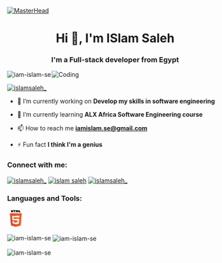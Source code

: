 
[![MasterHead](https://developers.giphy.com/branch/master/static/api-512d36c09662682717108a38bbb5c57d.gif)](https://rishavchanda.io)
<h1 align="center">Hi 👋, I'm ISlam Saleh</h1>
<h3 align="center">I'm a Full-stack developer from Egypt</h3>
<img align="right" alt="Coding" width="400" src="https://cdn.dribbble.com/users/1162077/screenshots/3848914/programmer.gif">

<p align="left"> <img src="https://komarev.com/ghpvc/?username=iam-islam-se&label=Profile%20views&color=0e75b6&style=flat" alt="iam-islam-se" /> </p>

<p align="left"> <a href="https://twitter.com/islamsaleh_" target="blank"><img src="https://img.shields.io/twitter/follow/islamsaleh_?logo=twitter&style=for-the-badge" alt="islamsaleh_" /></a> </p>

- 🔭 I’m currently working on **Develop my skills in software engineering**

- 🌱 I’m currently learning **ALX Africa Software Engineering course**

- 📫 How to reach me **iamislam.se@gmail.com**

- ⚡ Fun fact **I think I'm a genius**

<h3 align="left">Connect with me:</h3>
<p align="left">
<a href="https://twitter.com/islamsaleh_" target="blank"><img align="center" src="https://raw.githubusercontent.com/rahuldkjain/github-profile-readme-generator/master/src/images/icons/Social/twitter.svg" alt="islamsaleh_" height="30" width="40" /></a>
<a href="https://fb.com/islam saleh" target="blank"><img align="center" src="https://raw.githubusercontent.com/rahuldkjain/github-profile-readme-generator/master/src/images/icons/Social/facebook.svg" alt="islam saleh" height="30" width="40" /></a>
<a href="https://instagram.com/islamsaleh_" target="blank"><img align="center" src="https://raw.githubusercontent.com/rahuldkjain/github-profile-readme-generator/master/src/images/icons/Social/instagram.svg" alt="islamsaleh_" height="30" width="40" /></a>
</p>

<h3 align="left">Languages and Tools:</h3>
<p align="left"> <a href="https://www.w3.org/html/" target="_blank" rel="noreferrer"> <img src="https://raw.githubusercontent.com/devicons/devicon/master/icons/html5/html5-original-wordmark.svg" alt="html5" width="40" height="40"/> </a> </p>

<p><img align="left" src="https://github-readme-stats.vercel.app/api/top-langs?username=iam-islam-se&show_icons=true&locale=en&layout=compact" alt="iam-islam-se" /></p>

<p>&nbsp;<img align="center" src="https://github-readme-stats.vercel.app/api?username=iam-islam-se&show_icons=true&locale=en" alt="iam-islam-se" /></p>

<p><img align="center" src="https://github-readme-streak-stats.herokuapp.com/?user=iam-islam-se&" alt="iam-islam-se" /></p>
